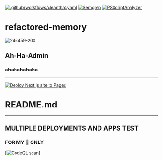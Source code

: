 [![.github/workflows/cleanthat.yaml](https://github.com/ah-ha-admin/refactored-memory/actions/workflows/cleanthat.yaml/badge.svg?branch=main&event=workflow_run)](https://github.com/ah-ha-admin/refactored-memory/actions/workflows/cleanthat.yaml)
[![Semgrep](https://github.com/ah-ha-admin/refactored-memory/actions/workflows/semgrep.yml/badge.svg?branch=main&event=push)](https://github.com/ah-ha-admin/refactored-memory/actions/workflows/semgrep.yml)
[![PSScriptAnalyzer](https://github.com/ah-ha-admin/refactored-memory/actions/workflows/powershell.yml/badge.svg)](https://github.com/ah-ha-admin/refactored-memory/actions/workflows/powershell.yml)
# refactored-memory
![246459-200](https://user-images.githubusercontent.com/118419708/205466524-0d919823-fddd-464c-a4b8-c05b25c01b6e.png)
## Ah-Ha-Admin ##
### ahahahahaha ###
------------------
[![Deploy Next.js site to Pages](https://github.com/ah-ha-admin/refactored-memory/actions/workflows/nextjs.yml/badge.svg?branch=main&event=page_build)](https://github.com/ah-ha-admin/refactored-memory/actions/workflows/nextjs.yml)
# README.md
------------
## MULTIPLE DEPLOYMENTS AND APPS TEST
### FOR MY 👀 ONLY
[![CodeQL scan](https://github.com/jedisct1/libsodium/actions/workflows/codeql-analysis.yml/badge.svg)]
